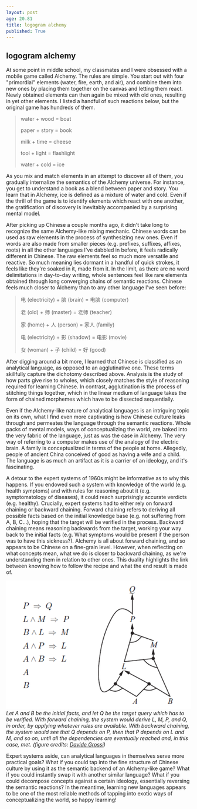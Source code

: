 ```yaml
---
layout: post
age: 20.81
title: logogram alchemy
published: True
---
```


## logogram alchemy

At some point in middle school, my classmates and I were obsessed with a mobile game called Alchemy. The rules are simple. You start out with four "primordial" elements (water, fire, earth, and air), and combine them into new ones by placing them together on the canvas and letting them react. Newly obtained elements can then again be mixed with old ones, resulting in yet other elements. I listed a handful of such reactions below, but the original game has hundreds of them.

> water + wood = boat
>
> paper + story = book
>
> milk + time = cheese
>
> tool + light = flashlight
>
> water + cold = ice

As you mix and match elements in an attempt to discover all of them, you gradually internalize the semantics of the Alchemy universe. For instance, you get to understand a book as a blend between paper and story. You learn that in Alchemy, ice is defined as a mixture of water and cold. Even if the thrill of the game is to identify elements which react with one another, the gratification of discovery is inevitably accompanied by a surprising mental model.

After picking up Chinese a couple months ago, it didn't take long to recognize the same Alchemy-like mixing mechanic. Chinese words can be used as raw elements in the process of synthesizing new ones. Even if words are also made from smaller pieces (e.g. prefixes, suffixes, affixes, roots) in all the other languages I've dabbled in before, it feels radically different in Chinese. The raw elements feel so much more versatile and reactive. So much meaning lies dormant in a handful of quick strokes, it feels like they're soaked in it, made from it. In the limit, as there are no word delimitations in day-to-day writing, whole sentences feel like rare elements obtained through long converging chains of semantic reactions. Chinese feels much closer to Alchemy than to any other language I've seen before:

> 电 (electricity) + 脑 (brain) = 电脑 (computer)
>
> 老 (old) + 师 (master) = 老师 (teacher)
>
> 家 (home) + 人 (person) = 家人 (family)
>
> 电 (electricity) + 影 (shadow) = 电影 (movie)
>
> 女 (woman) + 子 (child) = 好 (good)

After digging around a bit more, I learned that Chinese is classified as an analytical language, as opposed to an agglutinative one. These terms skillfully capture the dichotomy described above. Analysis is the study of how parts give rise to wholes, which closely matches the style of reasoning required for learning Chinese. In contrast, agglutination is the process of stitching things together, which in the linear medium of language takes the form of chained morphemes which have to be dissected sequentially.

Even if the Alchemy-like nature of analytical languages is an intriguing topic on its own, what I find even more captivating is how Chinese culture leaks through and permeates the language through the semantic reactions. Whole packs of mental models, ways of conceptualizing the world, are baked into the very fabric of the language, just as was the case in Alchemy. The very way of referring to a computer makes use of the analogy of the electric brain. A family is conceptualized in terms of the people at home. Allegedly, people of ancient China conceived of good as having a wife and a child. The language is as much an artifact as it is a carrier of an ideology, and it's fascinating.

A detour to the expert systems of 1960s might be informative as to why this happens. If you endowed such a system with knowledge of the world (e.g. health symptoms) and with rules for reasoning about it (e.g. symptomatology of diseases), it could reach surprisingly accurate verdicts (e.g. healthy). Crucially, expert systems had to either rely on forward chaining or backward chaining. Forward chaining refers to deriving all possible facts based on the initial knowledge base (e.g. not suffering from A, B, C...), hoping that the target will be verified in the process. Backward chaining means reasoning backwards from the target, working your way back to the initial facts (e.g. What symptoms would be present if the person was to have this sickness?). Alchemy is all about forward chaining, and so appears to be Chinese on a fine-grain level. However, when reflecting on what concepts mean, what we do is closer to backward chaining, as we're understanding them in relation to other ones. This duality highlights the link between knowing how to follow the recipe and what the end result is made of.

![](/assets/img/graph.png)
_Let A and B be the initial facts, and let Q be the target query which has to be verified. With forward chaining, the system would derive L, M, P, and Q, in order, by applying whatever rules are available. With backward chaining, the system would see that Q depends on P, then that P depends on L and M, and so on, until all the dependencies are eventually reached and, in this case, met. (figure credits: [Davide Grossi](https://davidegrossi.me/))_

Expert systems aside, can analytical languages in themselves serve more practical goals? What if you could tap into the fine structure of Chinese culture by using it as the semantic backend of an Alchemy-like game? What if you could instantly swap it with another similar language? What if you could decompose concepts against a certain ideology, essentially reversing the semantic reactions? In the meantime, learning new languages appears to be one of the most reliable methods of tapping into exotic ways of conceptualizing the world, so happy learning!
